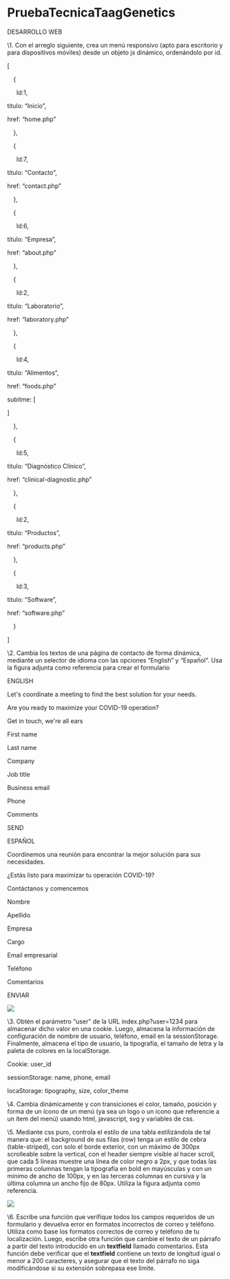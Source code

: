 # PruebaTecnicaTaagGenetics
DESARROLLO WEB

\1. Con el arreglo siguiente, crea un menú responsivo (apto para escritorio y para dispositivos móviles) desde un objeto js dinámico, ordenándolo por id.

[

`  `{

`	`Id:1,

titulo: “Inicio”,

href: “home.php”

`  `},

`  `{

`	`Id:7,

titulo: “Contacto”,

href: “contact.php”

`  `},

`  `{

`	`Id:6,

titulo: “Empresa”,

href: “about.php”

`  `},

`  `{

`	`Id:2,

titulo: “Laboratorio”,

href: “laboratory.php”

`  `},

`  `{

`	`Id:4,

titulo: “Alimentos”,

href: “foods.php”

subitme: [



]

`  `},

`  `{

`	`Id:5,

titulo: “Diagnóstico Clínico”,

href: “clinical-diagnostic.php”

`  `},

`  `{

`	`Id:2,

titulo: “Productos”,

href: “products.php”

`  `},

`  `{

`	`Id:3,

titulo: “Software”,

href: “software.php”

`  `}

]



\2. Cambia los textos de una página de contacto de forma dinámica, mediante un selector de idioma con las opciones “English” y “Español”. Usa la figura adjunta como referencia para crear el formulario

ENGLISH

Let's coordinate a meeting to find the best solution for your needs.

Are you ready to maximize your COVID-19 operation?

Get in touch, we're all ears

First name

Last name

Company

Job title

Business email

Phone

Comments

SEND

ESPAÑOL

Coordinemos una reunión para encontrar la mejor solución para sus necesidades.

¿Estás listo para maximizar tu operación COVID-19?

Contáctanos y comencemos

Nombre

Apellido

Empresa

Cargo

Email empresarial

Teléfono

Comentarios

ENVIAR

![](Aspose.Words.cd930980-98e5-4ce0-b92f-4deb4deaf82b.001.png)




\3. Obtén el parámetro “user" de la URL index.php?user=1234 para almacenar dicho valor en una cookie. Luego, almacena la información de configuración de nombre de usuario, teléfono, email en la sessionStorage. Finalmente, almacena el tipo de usuario, la tipografía, el tamaño de letra y la paleta de colores en la localStorage.

Cookie: user\_id

sessionStorage: name, phone, email

locaStorage: tipography, size, color\_theme


\4. Cambia dinámicamente y con transiciones el color, tamaño, posición y forma de un ícono de un menú (ya sea un logo o un icono que referencie a un ítem del menú) usando html, javascript, svg y variables de css.


\5. Mediante css puro, controla el estilo de una tabla estilizándola de tal manera que: el background de sus filas (row) tenga un estilo de cebra (table-striped), con solo el borde exterior, con un máximo de 300px scrolleable sobre la vertical, con el header siempre visible al hacer scroll, que cada 5 líneas muestre una línea de color negro a 2px, y que todas las primeras columnas tengan la tipografía en bold en mayúsculas y con un mínimo de ancho de 100px, y en las terceras columnas en cursiva y la última columna un ancho fijo de 80px. Utiliza la figura adjunta como referencia.

![](Aspose.Words.cd930980-98e5-4ce0-b92f-4deb4deaf82b.002.png)



\6. Escribe una función que verifique todos los campos requeridos de un formulario y devuelva error en formatos incorrectos de correo y teléfono. Utiliza como base los formatos correctos de correo y teléfono de tu localización. Luego, escribe otra función que cambie el texto de un párrafo a partir del texto introducido en un **textfield** llamado comentarios. Esta función debe verificar que el **textfield** contiene un texto de longitud igual o menor a 200 caracteres, y asegurar que el texto del párrafo no siga modificándose si su extensión sobrepasa ese límite.


